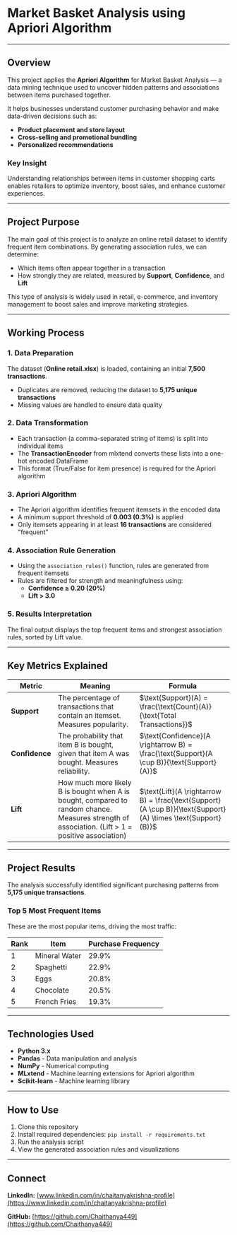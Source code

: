 # Market Basket Analysis using Apriori Algorithm

---

## Overview

This project applies the **Apriori Algorithm** for Market Basket Analysis — a data mining technique used to uncover hidden patterns and associations between items purchased together.

It helps businesses understand customer purchasing behavior and make data-driven decisions such as:
- **Product placement and store layout**
- **Cross-selling and promotional bundling**
- **Personalized recommendations**

### Key Insight
Understanding relationships between items in customer shopping carts enables retailers to optimize inventory, boost sales, and enhance customer experiences.

---

## Project Purpose

The main goal of this project is to analyze an online retail dataset to identify frequent item combinations. By generating association rules, we can determine:

- Which items often appear together in a transaction
- How strongly they are related, measured by **Support**, **Confidence**, and **Lift**

This type of analysis is widely used in retail, e-commerce, and inventory management to boost sales and improve marketing strategies.

---

## Working Process

### 1. Data Preparation

The dataset (**Online retail.xlsx**) is loaded, containing an initial **7,500 transactions**.
- Duplicates are removed, reducing the dataset to **5,175 unique transactions**
- Missing values are handled to ensure data quality

### 2. Data Transformation

- Each transaction (a comma-separated string of items) is split into individual items
- The **TransactionEncoder** from mlxtend converts these lists into a one-hot encoded DataFrame
- This format (True/False for item presence) is required for the Apriori algorithm

### 3. Apriori Algorithm

- The Apriori algorithm identifies frequent itemsets in the encoded data
- A minimum support threshold of **0.003 (0.3%)** is applied
- Only itemsets appearing in at least **16 transactions** are considered "frequent"

### 4. Association Rule Generation

- Using the `association_rules()` function, rules are generated from frequent itemsets
- Rules are filtered for strength and meaningfulness using:
  - **Confidence ≥ 0.20 (20%)**
  - **Lift > 3.0**

### 5. Results Interpretation

The final output displays the top frequent items and strongest association rules, sorted by Lift value.

---

## Key Metrics Explained

| Metric | Meaning | Formula |
|--------|---------|----------|
| **Support** | The percentage of transactions that contain an itemset. Measures popularity. | $\text{Support}(A) = \frac{\text{Count}(A)}{\text{Total Transactions}}$ |
| **Confidence** | The probability that item B is bought, given that item A was bought. Measures reliability. | $\text{Confidence}(A \rightarrow B) = \frac{\text{Support}(A \cup B)}{\text{Support}(A)}$ |
| **Lift** | How much more likely B is bought when A is bought, compared to random chance. Measures strength of association. (Lift > 1 = positive association) | $\text{Lift}(A \rightarrow B) = \frac{\text{Support}(A \cup B)}{\text{Support}(A) \times \text{Support}(B)}$ |

---

## Project Results

The analysis successfully identified significant purchasing patterns from **5,175 unique transactions**.

### Top 5 Most Frequent Items

These are the most popular items, driving the most traffic:

| Rank | Item | Purchase Frequency |
|------|------|--------------------|
| 1 | Mineral Water | 29.9% |
| 2 | Spaghetti | 22.9% |
| 3 | Eggs | 20.8% |
| 4 | Chocolate | 20.5% |
| 5 | French Fries | 19.3% |

---

## Technologies Used

- **Python 3.x**
- **Pandas** - Data manipulation and analysis
- **NumPy** - Numerical computing
- **MLxtend** - Machine learning extensions for Apriori algorithm
- **Scikit-learn** - Machine learning library

---

## How to Use

1. Clone this repository
2. Install required dependencies: `pip install -r requirements.txt`
3. Run the analysis script
4. View the generated association rules and visualizations

---

## Connect

**LinkedIn:** [www.linkedin.com/in/chaitanyakrishna-profile](https://www.linkedin.com/in/chaitanyakrishna-profile)

**GitHub:** [https://github.com/Chaithanya449](https://github.com/Chaithanya449)
